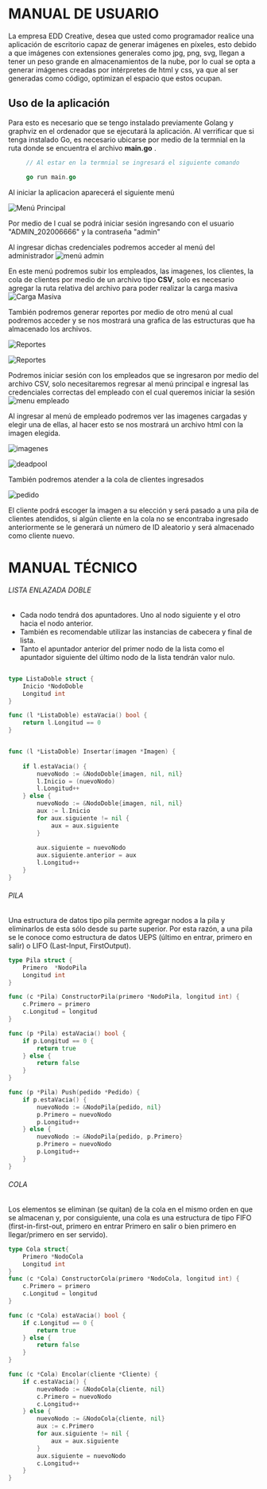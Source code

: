 # MANUAL DE USUARIO

La empresa EDD Creative, desea que usted como programador realice una aplicación de escritorio capaz de generar imágenes en píxeles, esto debido a que imágenes con extensiones generales como jpg, png, svg, llegan a tener un peso grande en almacenamientos de la nube, por lo cual se opta a generar imágenes creadas por intérpretes de html y css, ya que al ser generadas como código, optimizan el espacio que estos ocupan.

## **Uso de la aplicación**

Para esto es necesario que se tengo instalado previamente Golang  y graphviz en el ordenador que se ejecutará la aplicación.
Al verrificar que si tenga instalado Go, es necesario ubicarse por medio de la termnial en la ruta donde se encuentra el archivo **main.go** . 
``` Go
     // Al estar en la termnial se ingresará el siguiente comando 

     go run main.go
```
Al iniciar la aplicacion aparecerá el siguiente menú 

![Menú Principal](./images/Menu.png)

Por medio de l cual se podrá iniciar sesión ingresando con el usuario "ADMIN_202006666" y la contraseña "admin"

Al ingresar dichas credenciales podremos acceder al menú del administrador 
![menú admin](./images/admin.png)

En este menú podremos subir los empleados, las imagenes, los clientes, la cola de clientes por medio de un archivo tipo **CSV**, solo es necesario agregar la ruta relativa del archivo para poder realizar la carga masiva
![Carga Masiva](./images/cargaMasiva.png)

También podremos generar reportes por medio de otro menú al cual podremos acceder y se nos mostrará una grafica de las estructuras que ha almacenado los archivos.

![Reportes](./images/reportes.png)

![Reportes](./images/listaSimple.jpg)


Podremos iniciar sesión con los empleados que se ingresaron por medio del archivo CSV, solo necesitaremos regresar al menú principal e ingresal las credenciales correctas del empleado con el cual queremos iniciar la sesión
![menu empleado](./images/empleado.png)

Al ingresar al menú de empleado podremos ver las imagenes cargadas y elegir una de ellas, al hacer esto se nos mostrará un archivo html con la imagen elegida.

![imagenes](./images/imagenes.png)


![deadpool](./images/deadpool.png)


También podremos atender a la cola de clientes ingresados

![pedido](./images/pedido.png)

El cliente podrá escoger la imagen a su elección y será pasado a una pila de clientes atendidos, si algún cliente en la cola no se encontraba ingresado anteriormente se le generará un número de ID aleatorio y será almacenado como cliente nuevo.



# MANUAL TÉCNICO

###### LISTA ENLAZADA DOBLE

* Cada nodo tendrá dos apuntadores. Uno al nodo siguiente y el otro hacia
el nodo anterior.
* También es recomendable utilizar las instancias de cabecera y final de
lista.
* Tanto el apuntador anterior del primer nodo de la lista como el apuntador
siguiente del último nodo de la lista tendrán valor nulo.
``` Go

type ListaDoble struct {
	Inicio *NodoDoble
	Longitud int
}

func (l *ListaDoble) estaVacia() bool {
	return l.Longitud == 0
}


func (l *ListaDoble) Insertar(imagen *Imagen) {
	
	if l.estaVacia() {
		nuevoNodo := &NodoDoble{imagen, nil, nil}
		l.Inicio = (nuevoNodo)
		l.Longitud++
	} else {
		nuevoNodo := &NodoDoble{imagen, nil, nil}
		aux := l.Inicio
		for aux.siguiente != nil {
			aux = aux.siguiente
		}
		
		aux.siguiente = nuevoNodo
		aux.siguiente.anterior = aux
		l.Longitud++
	}
}
```
###### PILA
Una estructura de datos tipo pila permite agregar nodos a la pila y
eliminarlos de esta sólo desde su parte superior. Por esta razón, a una pila se le conoce como estructura de datos UEPS (último en entrar, primero en salir) o LIFO (Last-Input, FirstOutput).
``` Go
type Pila struct {
	Primero  *NodoPila
	Longitud int
}

func (c *Pila) ConstructorPila(primero *NodoPila, longitud int) {
	c.Primero = primero
	c.Longitud = longitud
}

func (p *Pila) estaVacia() bool {
	if p.Longitud == 0 {
		return true
	} else {
		return false
	}
}

func (p *Pila) Push(pedido *Pedido) {
	if p.estaVacia() {
		nuevoNodo := &NodoPila{pedido, nil}
		p.Primero = nuevoNodo
		p.Longitud++
	} else {
		nuevoNodo := &NodoPila{pedido, p.Primero}
		p.Primero = nuevoNodo
		p.Longitud++
	}
}
```
###### COLA
Los elementos se eliminan (se quitan) de la cola en el mismo orden en que se almacenan y, por consiguiente, una cola es una estructura de tipo FIFO
(first-in-first-out, primero en entrar Primero en salir o bien primero en
llegar/primero en ser servido). 

``` Go
type Cola struct{
	Primero *NodoCola
	Longitud int
}
func (c *Cola) ConstructorCola(primero *NodoCola, longitud int) {
	c.Primero = primero
	c.Longitud = longitud
}

func (c *Cola) estaVacia() bool {
	if c.Longitud == 0 {
		return true
	} else {
		return false
	}
}

func (c *Cola) Encolar(cliente *Cliente) {
	if c.estaVacia() {
		nuevoNodo := &NodoCola{cliente, nil}
		c.Primero = nuevoNodo
		c.Longitud++
	} else {
		nuevoNodo := &NodoCola{cliente, nil}
		aux := c.Primero
		for aux.siguiente != nil {
			aux = aux.siguiente
		}
		aux.siguiente = nuevoNodo
		c.Longitud++
	}
}

```
